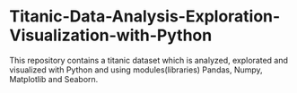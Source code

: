 # Titanic-Data-Analysis-Exploration-Visualization-with-Python
This repository contains a titanic dataset which is analyzed, explorated and visualized with Python and using modules(libraries) Pandas, Numpy, Matplotlib and Seaborn. 
